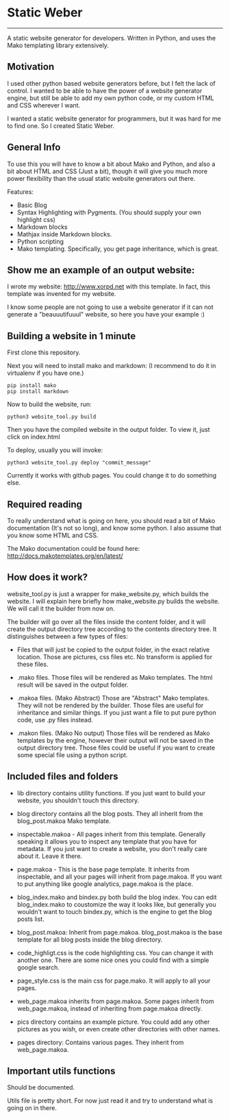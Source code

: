 # Static Weber
---------------

A static website generator for developers.
Written in Python, and uses the Mako templating library extensively.

## Motivation

I used other python based website generators before, but I felt the lack of
control. I wanted to be able to have the power of a website generator engine,
but still be able to add my own python code, or my custom HTML and CSS wherever
I want. 

I wanted a static website generator for programmers, but it was hard
for me to find one. So I created Static Weber.

## General Info

To use this you will have to know a bit about Mako and Python, and also a bit
about HTML and CSS (Just a bit), though it will give you much more power
flexibility than the usual static website generators out there.

Features:
- Basic Blog
- Syntax Highlighting with Pygments. (You should supply your own highlight css)
- Markdown blocks
- Mathjax inside Markdown blocks.
- Python scripting
- Mako templating. Specifically, you get page inheritance, which is great.

## Show me an example of an output website:

I wrote my website: http://www.xorpd.net with this template.
In fact, this template was invented for my website.

I know some people are not going to use a website generator if it can not
generate a "beauuutifuuul" website, so here you have your example :)

## Building a website in 1 minute

First clone this repository.

Next you will need to install mako and markdown:
(I recommend to do it in virtualenv if you have one.)

	pip install mako
	pip install markdown

Now to build the website, run:

	python3 website_tool.py build

Then you have the compiled website in the output folder.
To view it, just click on index.html

To deploy, usually you will invoke:
	
	python3 website_tool.py deploy "commit_message"

Currently it works with github pages. You could change it to do something else.

## Required reading

To really understand what is going on here, you should read a bit of Mako
documentation (It's not so long), and know some python. I also assume that you
know some HTML and CSS.

The Mako documentation could be found here:
http://docs.makotemplates.org/en/latest/


## How does it work?

website_tool.py is just a wrapper for make_website.py, which builds the
website. I will explain here briefly how make_website.py builds the website. We
will call it the builder from now on.

The builder will go over all the files inside the content folder, and it
will create the output directory tree according to the contents directory
tree. It distinguishes between a few types of files:

- Files that will just be copied to the output folder, in the exact relative
  location. Those are pictures, css files etc. No transform is applied for
  these files.

- .mako files. Those files will be rendered as Mako templates. The html result
  will be saved in the output folder.

- .makoa files. (Mako Abstract) Those are "Abstract" Mako templates. They will
  not be rendered by the builder. Those files are useful for inheritance and
  similar things. If you just want a file to put pure python code, use .py
  files instead.

- .makon files. (Mako No output) Those files will be rendered as Mako templates
  by the engine, however their output will not be saved in the output directory
  tree. Those files could be useful if you want to create some special file
  using a python script.

## Included files and folders

- lib directory contains utility functions. If you just want to build your
  website, you shouldn't touch this directory.

- blog directory contains all the blog posts. They all inherit from the
  blog_post.makoa Mako template.

- inspectable.makoa - All pages inherit from this template. Generally speaking
  it allows you to inspect any template that you have for metadata. If you just
  want to create a website, you don't really care about it. Leave it there.

- page.makoa - This is the base page template. It inherits from inspectable,
  and all your pages will inherit from page.makoa. If you want to put anything
  like google analytics, page.makoa is the place.

- blog_index.mako and bindex.py both build the blog index. You can edit
  blog_index.mako to coustomize the way it looks like, but generally you
  wouldn't want to touch bindex.py, which is the engine to get the blog posts
  list.

- blog_post.makoa: Inherit from page.makoa. blog_post.makoa is the base
  template for all blog posts inside the blog directory.

- code_highligt.css is the code highlighting css. You can change it with
  another one. There are some nice ones you could find with a simple google
  search.

- page_style.css is the main css for page.mako. It will apply to all your
  pages.

- web_page.makoa inherits from page.makoa. Some pages inherit from 
  web_page.makoa, instead of inheriting from page.makoa directly.

- pics directory contains an example picture. You could add any other pictures
  as you wish, or even create other directories with other names.

- pages directory: Contains various pages. They inherit from web_page.makoa.


## Important utils functions

Should be documented. 

Utils file is pretty short. For now just read it and try
to understand what is going on in there.

